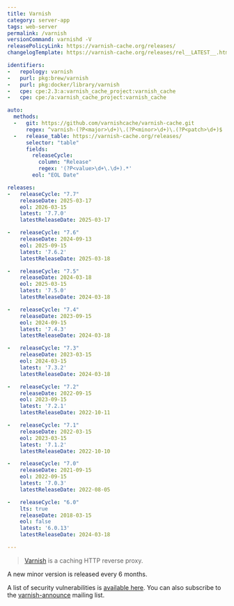```yaml
---
title: Varnish
category: server-app
tags: web-server
permalink: /varnish
versionCommand: varnishd -V
releasePolicyLink: https://varnish-cache.org/releases/
changelogTemplate: https://varnish-cache.org/releases/rel__LATEST__.html

identifiers:
-   repology: varnish
-   purl: pkg:brew/varnish
-   purl: pkg:docker/library/varnish
-   cpe: cpe:2.3:a:varnish_cache_project:varnish_cache
-   cpe: cpe:/a:varnish_cache_project:varnish_cache

auto:
  methods:
  -   git: https://github.com/varnishcache/varnish-cache.git
      regex: ^varnish-(?P<major>\d+)\.(?P<minor>\d+)\.(?P<patch>\d+)$
  -   release_table: https://varnish-cache.org/releases/
      selector: "table"
      fields:
        releaseCycle:
          column: "Release"
          regex: '(?P<value>\d+\.\d+).*'
        eol: "EOL Date"

releases:
-   releaseCycle: "7.7"
    releaseDate: 2025-03-17
    eol: 2026-03-15
    latest: '7.7.0'
    latestReleaseDate: 2025-03-17

-   releaseCycle: "7.6"
    releaseDate: 2024-09-13
    eol: 2025-09-15
    latest: '7.6.2'
    latestReleaseDate: 2025-03-18

-   releaseCycle: "7.5"
    releaseDate: 2024-03-18
    eol: 2025-03-15
    latest: '7.5.0'
    latestReleaseDate: 2024-03-18

-   releaseCycle: "7.4"
    releaseDate: 2023-09-15
    eol: 2024-09-15
    latest: '7.4.3'
    latestReleaseDate: 2024-03-18

-   releaseCycle: "7.3"
    releaseDate: 2023-03-15
    eol: 2024-03-15
    latest: '7.3.2'
    latestReleaseDate: 2024-03-18

-   releaseCycle: "7.2"
    releaseDate: 2022-09-15
    eol: 2023-09-15
    latest: '7.2.1'
    latestReleaseDate: 2022-10-11

-   releaseCycle: "7.1"
    releaseDate: 2022-03-15
    eol: 2023-03-15
    latest: '7.1.2'
    latestReleaseDate: 2022-10-10

-   releaseCycle: "7.0"
    releaseDate: 2021-09-15
    eol: 2022-09-15
    latest: '7.0.3'
    latestReleaseDate: 2022-08-05

-   releaseCycle: "6.0"
    lts: true
    releaseDate: 2018-03-15
    eol: false
    latest: '6.0.13'
    latestReleaseDate: 2024-03-18

---
```


> [Varnish](https://varnish-cache.org/) is a caching HTTP reverse proxy.

A new minor version is released every 6 months.

A list of security vulnerabilities is [available here](https://varnish-cache.org/security/index.html).
You can also subscribe to the [varnish-announce](https://varnish-cache.org/lists/mailman/listinfo/varnish-announce)
mailing list.
